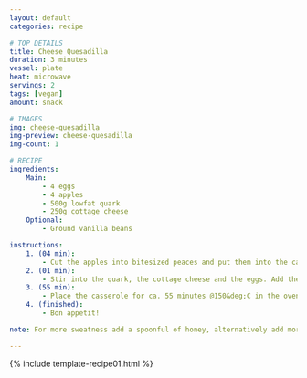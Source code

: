 ```yaml
---
layout: default
categories: recipe

# TOP DETAILS
title: Cheese Quesadilla
duration: 3 minutes
vessel: plate
heat: microwave
servings: 2
tags: [vegan]
amount: snack

# IMAGES
img: cheese-quesadilla
img-preview: cheese-quesadilla
img-count: 1

# RECIPE
ingredients:
    Main:
        - 4 eggs
        - 4 apples
        - 500g lowfat quark
        - 250g cottage cheese
    Optional:
        - Ground vanilla beans

instructions:
    1. (04 min):
        - Cut the apples into bitesized peaces and put them into the casserole dish.
    2. (01 min):
        - Stir into the quark, the cottage cheese and the eggs. Add the optional ground Vanilla beans.
    3. (55 min):
        - Place the casserole for ca. 55 minutes @150&deg;C in the oven.
    4. (finished):
        - Bon appetit!

note: For more sweatness add a spoonful of honey, alternatively add more apples or a banana.

---
```

<!--more-->

{% include template-recipe01.html %}

